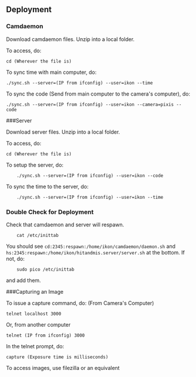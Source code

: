 ## Deployment

### Camdaemon

Download camdaemon files. Unzip into a local folder.

To access, do:

    cd (Wherever the file is)
  
To sync time with main computer, do:

    ./sync.sh --server=(IP from ifconfig) --user=ikon --time

To sync the code (Send from main computer to the camera's computer), do:

    ./sync.sh --server=(IP from ifconfig) --user=ikon --camera=pixis --code

###Server

Download server files. Unzip into a local folder.

To access, do:

    cd (Wherever the file is)

To setup the server, do:

        ./sync.sh --server=(IP from ifconfig) --user=ikon --code

To sync the time to the server, do:

        ./sync.sh --server=(IP from ifconfig) --user=ikon --time

### Double Check for Deployment

Check that camdaemon and server will respawn.

        cat /etc/inittab
You should see `cd:2345:respawn:/home/ikon/camdaemon/daemon.sh` and ` hs:2345:respawn:/home/ikon/hitandmis.server/server.sh` at the bottom. If not, do:

        sudo pico /etc/inittab

and add them.

###Capturing an Image

To issue a capture command, do: (From Camera's Computer)

    telnet localhost 3000
    
Or, from another computer

    telnet (IP from ifconfig) 3000

In the telnet prompt, do:

    capture (Exposure time is milliseconds)

To access images, use filezilla or an equivalent

  


